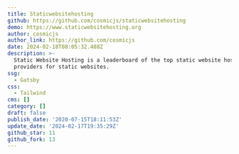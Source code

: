 ```yaml
---
title: Staticwebsitehosting
github: https://github.com/cosmicjs/staticwebsitehosting
demo: https://www.staticwebsitehosting.org
author: cosmicjs
author_link: https://github.com/cosmicjs
date: 2024-02-18T08:05:32.488Z
description: >-
  Static Website Hosting is a leaderboard of the top static website hosting
  providers for static websites.
ssg:
  - Gatsby
css:
  - Tailwind
cms: []
category: []
draft: false
publish_date: '2020-07-15T18:11:53Z'
update_date: '2024-02-17T19:35:29Z'
github_star: 11
github_fork: 13
---
```

